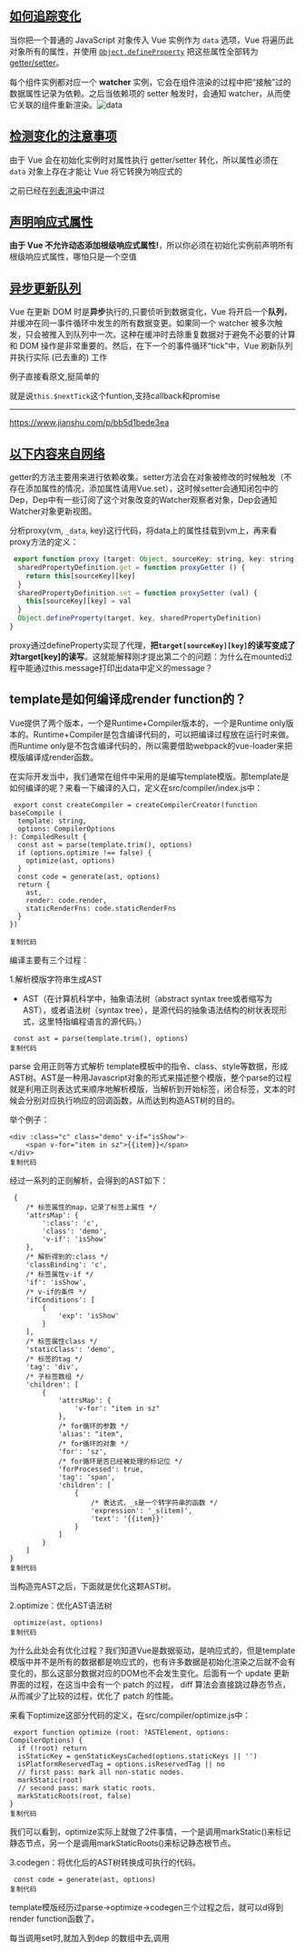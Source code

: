 ## [如何追踪变化](https://cn.vuejs.org/v2/guide/reactivity.html#如何追踪变化)

当你把一个普通的 JavaScript 对象传入 Vue 实例作为 `data` 选项，Vue 将遍历此对象所有的属性，并使用 [`Object.defineProperty`](https://developer.mozilla.org/zh-CN/docs/Web/JavaScript/Reference/Global_Objects/Object/defineProperty) 把这些属性全部转为 [getter/setter](https://developer.mozilla.org/zh-CN/docs/Web/JavaScript/Guide/Working_with_Objects#定义_getters_与_setters)。

每个组件实例都对应一个 **watcher** 实例，它会在组件渲染的过程中把“接触”过的数据属性记录为依赖。之后当依赖项的 setter 触发时，会通知 watcher，从而使它关联的组件重新渲染。![data](https://cn.vuejs.org/images/data.png)



## [检测变化的注意事项](https://cn.vuejs.org/v2/guide/reactivity.html#检测变化的注意事项)

由于 Vue 会在初始化实例时对属性执行 getter/setter 转化，所以属性必须在 `data` 对象上存在才能让 Vue 将它转换为响应式的

之前已经在[列表渲染](https://cn.vuejs.org/v2/guide/list.html#注意事项)中讲过

## [声明响应式属性](https://cn.vuejs.org/v2/guide/reactivity.html#声明响应式属性)

**由于 Vue 不允许动态添加根级响应式属性!**，所以你必须在初始化实例前声明所有根级响应式属性，哪怕只是一个空值

## [异步更新队列](https://cn.vuejs.org/v2/guide/reactivity.html#异步更新队列)

Vue 在更新 DOM 时是**异步**执行的,只要侦听到数据变化，Vue 将开启一个**队列**，并缓冲在同一事件循环中发生的所有数据变更。如果同一个 watcher 被多次触发，只会被推入到队列中一次。这种在缓冲时去除重复数据对于避免不必要的计算和 DOM 操作是非常重要的。然后，在下一个的事件循环“tick”中，Vue 刷新队列并执行实际 (已去重的) 工作

例子直接看原文,挺简单的

就是说`this.$nextTick`这个funtion,支持callback和promise



------

https://www.jianshu.com/p/bb5d1bede3ea

## [以下内容来自网络](https://juejin.im/post/5b80e60de51d4557b85fc8fc)

getter的方法主要用来进行依赖收集。setter方法会在对象被修改的时候触发（不存在添加属性的情况，添加属性请用Vue.set），这时候setter会通知闭包中的Dep，Dep中有一些订阅了这个对象改变的Watcher观察者对象，Dep会通知Watcher对象更新视图。

分析proxy(vm, `_data`, key)这行代码，将data上的属性挂载到vm上，再来看proxy方法的定义：

```js
 export function proxy (target: Object, sourceKey: string, key: string) {
  sharedPropertyDefinition.get = function proxyGetter () {
    return this[sourceKey][key]
  }
  sharedPropertyDefinition.set = function proxySetter (val) {
    this[sourceKey][key] = val
  }
  Object.defineProperty(target, key, sharedPropertyDefinition)
}
```

proxy通过defineProperty实现了代理，**把`target[sourceKey][key]`的读写变成了对target[key]的读写**。这就能解释刚才提出第二个的问题：为什么在mounted过程中能通过this.message打印出data中定义的message？

## template是如何编译成render function的？

Vue提供了两个版本，一个是Runtime+Compiler版本的，一个是Runtime only版本的。Runtime+Compiler是包含编译代码的，可以把编译过程放在运行时来做。而Runtime only是不包含编译代码的，所以需要借助webpack的vue-loader来把模版编译成render函数。

在实际开发当中，我们通常在组件中采用的是编写template模版。那template是如何编译的呢？来看一下编译的入口，定义在src/compiler/index.js中：

```
 export const createCompiler = createCompilerCreator(function baseCompile (
  template: string,
  options: CompilerOptions
): CompiledResult {
  const ast = parse(template.trim(), options)
  if (options.optimize !== false) {
    optimize(ast, options)
  }
  const code = generate(ast, options)
  return {
    ast,
    render: code.render,
    staticRenderFns: code.staticRenderFns
  }
})

复制代码
```

编译主要有三个过程：

1.解析模版字符串生成AST

- AST（在计算机科学中，抽象语法树（abstract syntax tree或者缩写为AST），或者语法树（syntax tree），是源代码的抽象语法结构的树状表现形式，这里特指编程语言的源代码。）

```
 const ast = parse(template.trim(), options)
复制代码
```

parse 会用正则等方式解析 template模板中的指令、class、style等数据，形成AST树。AST是一种用Javascript对象的形式来描述整个模版，整个parse的过程就是利用正则表达式来顺序地解析模版，当解析到开始标签，闭合标签，文本的时候会分别对应执行响应的回调函数，从而达到构造AST树的目的。

举个例子：

```
<div :class="c" class="demo" v-if="isShow">
    <span v-for="item in sz">{{item}}</span>
</div>
复制代码
```

经过一系列的正则解析，会得到的AST如下：

```
 {
    /* 标签属性的map，记录了标签上属性 */
    'attrsMap': {
        ':class': 'c',
        'class': 'demo',
        'v-if': 'isShow'
    },
    /* 解析得到的:class */
    'classBinding': 'c',
    /* 标签属性v-if */
    'if': 'isShow',
    /* v-if的条件 */
    'ifConditions': [
        {
            'exp': 'isShow'
        }
    ],
    /* 标签属性class */
    'staticClass': 'demo',
    /* 标签的tag */
    'tag': 'div',
    /* 子标签数组 */
    'children': [
        {
            'attrsMap': {
                'v-for': "item in sz"
            },
            /* for循环的参数 */
            'alias': "item",
            /* for循环的对象 */
            'for': 'sz',
            /* for循环是否已经被处理的标记位 */
            'forProcessed': true,
            'tag': 'span',
            'children': [
                {
                    /* 表达式，_s是一个转字符串的函数 */
                    'expression': '_s(item)',
                    'text': '{{item}}'
                }
            ]
        }
    ]
}
复制代码
```

当构造完AST之后，下面就是优化这颗AST树。

2.optimize：优化AST语法树

```
 optimize(ast, options)
复制代码
```

为什么此处会有优化过程？我们知道Vue是数据驱动，是响应式的，但是template模版中并不是所有的数据都是响应式的，也有许多数据是初始化渲染之后就不会有变化的，那么这部分数据对应的DOM也不会发生变化。后面有一个 update 更新界面的过程，在这当中会有一个 patch 的过程， diff 算法会直接跳过静态节点，从而减少了比较的过程，优化了 patch 的性能。

来看下optimize这部分代码的定义，在src/compiler/optimize.js中：

```
 export function optimize (root: ?ASTElement, options: CompilerOptions) {
  if (!root) return
  isStaticKey = genStaticKeysCached(options.staticKeys || '')
  isPlatformReservedTag = options.isReservedTag || no
  // first pass: mark all non-static nodes.
  markStatic(root)
  // second pass: mark static roots.
  markStaticRoots(root, false)
}
复制代码
```

我们可以看到，optimize实际上就做了2件事情，一个是调用markStatic()来标记静态节点，另一个是调用markStaticRoots()来标记静态根节点。

3.codegen：将优化后的AST树转换成可执行的代码。

```
 const code = generate(ast, options)
复制代码
```

template模版经历过parse->optimize->codegen三个过程之后，就可以d得到render function函数了。









每当调用set时,就加入到dep  的数组中去,调用